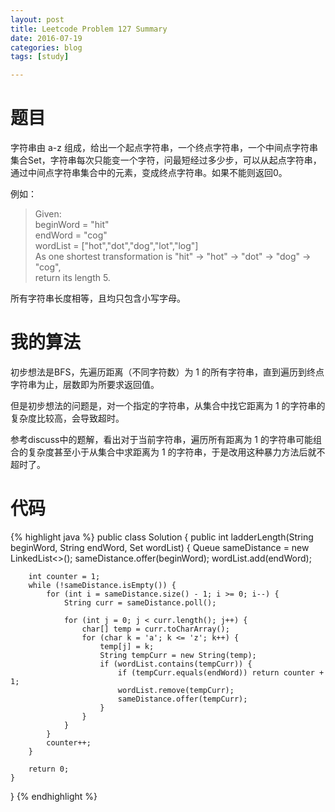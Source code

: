 ```yaml
---
layout: post
title: Leetcode Problem 127 Summary
date: 2016-07-19
categories: blog
tags: [study]

---
```


# 题目

字符串由 a-z 组成，给出一个起点字符串，一个终点字符串，一个中间点字符串集合Set，字符串每次只能变一个字符，问最短经过多少步，可以从起点字符串，通过中间点字符串集合中的元素，变成终点字符串。如果不能则返回0。

例如：

>Given:  
beginWord = "hit"  
endWord = "cog"  
wordList = ["hot","dot","dog","lot","log"]  
As one shortest transformation is "hit" -> "hot" -> "dot" -> "dog" -> "cog",  
return its length 5.

所有字符串长度相等，且均只包含小写字母。

# 我的算法

初步想法是BFS，先遍历距离（不同字符数）为 1 的所有字符串，直到遍历到终点字符串为止，层数即为所要求返回值。

但是初步想法的问题是，对一个指定的字符串，从集合中找它距离为 1 的字符串的复杂度比较高，会导致超时。

参考discuss中的题解，看出对于当前字符串，遍历所有距离为 1 的字符串可能组合的复杂度甚至小于从集合中求距离为 1 的字符串，于是改用这种暴力方法后就不超时了。

# 代码

{% highlight java %}
public class Solution {
    public int ladderLength(String beginWord, String endWord, Set<String> wordList) {
        Queue<String> sameDistance = new LinkedList<>();
        sameDistance.offer(beginWord);
        wordList.add(endWord);
        
        int counter = 1;
        while (!sameDistance.isEmpty()) {
            for (int i = sameDistance.size() - 1; i >= 0; i--) {
                String curr = sameDistance.poll();
                
                for (int j = 0; j < curr.length(); j++) {
                    char[] temp = curr.toCharArray();
                    for (char k = 'a'; k <= 'z'; k++) {
                        temp[j] = k;
                        String tempCurr = new String(temp);
                        if (wordList.contains(tempCurr)) {
                            if (tempCurr.equals(endWord)) return counter + 1;
                            wordList.remove(tempCurr);
                            sameDistance.offer(tempCurr);
                        }
                    }
                }
            }
            counter++;
        }
        
        return 0;
    }
}
{% endhighlight %}